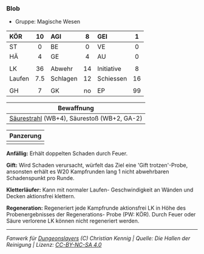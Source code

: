 ### Blob

- Gruppe: Magische Wesen

| KÖR    | 10  | AGI      |  8  | GEI        |  1  |
| :----- | :-: | :------- | :-: | :--------- | :-: |
| ST     |  0  | BE       |  0  | VE         |  0  |
| HÄ     |  4  | GE       |  4  | AU         |  0  |
|        |     |          |     |            |     |
| LK     | 36  | Abwehr   | 14  | Initiative |  8  |
| Laufen | 7.5 | Schlagen | 12  | Schiessen  | 16  |
|        |     |          |     |            |     |
| GH     |  7  | GK       | no  | EP         | 99  |

|                 Bewaffnung                 |
| :----------------------------------------: |
| [Säurestrahl](../../fanwerk/zauber/saeurestrahl.md) (WB+4), Säurestoß (WB+2, GA-2) |

| Panzerung |
| :-------: |
|           |

**Anfällig:** Erhält doppelten Schaden durch Feuer.

**Gift:** Wird Schaden verursacht, würfelt das Ziel eine 'Gift trotzen'-Probe, ansonsten erhält es W20 Kampfrunden lang 1 nicht abwehrbaren Schadenspunkt pro Runde.

**Kletterläufer:** Kann mit normaler Laufen- Geschwindigkeit an Wänden und Decken aktionsfrei klettern.

**Regeneration:** Regeneriert jede Kampfrunde aktionsfrei LK in Höhe des Probenergebnisses der Regenerations- Probe (PW: KÖR). Durch Feuer oder Säure verlorene LK können nicht regeneriert werden.

---

_Fanwerk für [Dungeonslayers](https://www.dungeonslayers.net/) (C) Christian Kennig | Quelle: Die Hallen der Reinigung | Lizenz: [CC-BY-NC-SA 4.0](https://creativecommons.org/licenses/by-nc-sa/4.0/deed.de)_
